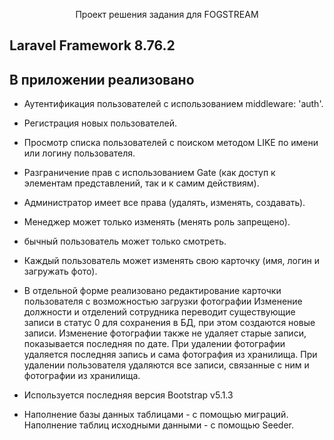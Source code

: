 <p align="center">Проект решения задания для FOGSTREAM</p>

## Laravel Framework 8.76.2

## В приложении реализовано

- Аутентификация пользователей с использованием middleware: 'auth'.

- Регистрация новых пользователей.

- Просмотр списка пользователей с поиском методом LIKE по имени или логину пользователя.

- Разграничение прав с использованием Gate (как доступ к элементам представлений, так и к самим действиям).
- Администратор имеет все права (удалять, изменять, создавать).
- Менеджер может только изменять (менять роль запрещено).
- бычный пользователь может только смотреть.
- Каждый пользователь может изменять свою карточку (имя, логин и загружать фото).

- В отдельной форме реализовано редактирование карточки пользователя с возможностью загрузки фотографии
Изменение должности и отделений сотрудника переводит существующие записи в статус 0 для сохранения в БД, при этом создаются новые записи. Изменение фотографии также не удаляет старые записи, показывается последняя по дате. При удалении фотографии удаляется последняя запись и сама фотография из хранилища. При удалении пользователя удаляются все записи, связанные с ним и фотографии из хранилища.

- Используется последняя версия Bootstrap v5.1.3

- Наполнение базы данных таблицами - с помощью миграций. Наполнение таблиц исходными данными - с помощью Seeder.